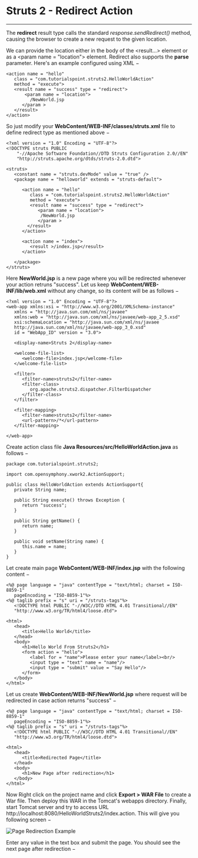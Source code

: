 
Struts 2 - Redirect Action
==========================

------------------------------------------------------------------------

The **redirect** result type calls the standard
*response.sendRedirect()* method, causing the browser to create a new
request to the given location.

We can provide the location either in the body of the \<result\...\>
element or as a \<param name = \"location\"\> element. Redirect also
supports the **parse** parameter. Here\'s an example configured using
XML −

``` {.prettyprint .notranslate .prettyprinted style=""}
<action name = "hello" 
   class = "com.tutorialspoint.struts2.HelloWorldAction"
   method = "execute">
   <result name = "success" type = "redirect">
       <param name = "location">
         /NewWorld.jsp
      </param >
   </result>
</action>
```

So just modify your **WebContent/WEB-INF/classes/struts.xml** file to
define redirect type as mentioned above −

``` {.prettyprint .notranslate .prettyprinted style=""}
<?xml version = "1.0" Encoding = "UTF-8"?>
<!DOCTYPE struts PUBLIC
    "-//Apache Software Foundation//DTD Struts Configuration 2.0//EN"
    "http://struts.apache.org/dtds/struts-2.0.dtd">

<struts>
   <constant name = "struts.devMode" value = "true" />
   <package name = "helloworld" extends = "struts-default">

      <action name = "hello" 
         class = "com.tutorialspoint.struts2.HelloWorldAction"
         method = "execute">
         <result name = "success" type = "redirect">
            <param name = "location">
             /NewWorld.jsp
            </param >
        </result>
      </action>

      <action name = "index"> 
         <result >/index.jsp</result>
      </action>

   </package>
</struts>
```

Here **NewWorld.jsp** is a new page where you will be redirected
whenever your action retruns \"success\". Let us keep
**WebContent/WEB-INF/lib/web.xml** without any change, so its content
will be as follows −

``` {.prettyprint .notranslate .prettyprinted style=""}
<?xml version = "1.0" Encoding = "UTF-8"?>
<web-app xmlns:xsi = "http://www.w3.org/2001/XMLSchema-instance"
   xmlns = "http://java.sun.com/xml/ns/javaee" 
   xmlns:web = "http://java.sun.com/xml/ns/javaee/web-app_2_5.xsd"
   xsi:schemaLocation = "http://java.sun.com/xml/ns/javaee 
   http://java.sun.com/xml/ns/javaee/web-app_3_0.xsd"
   id = "WebApp_ID" version = "3.0">

   <display-name>Struts 2</display-name>

   <welcome-file-list>
      <welcome-file>index.jsp</welcome-file>
   </welcome-file-list>
   
   <filter>
      <filter-name>struts2</filter-name>
      <filter-class>
         org.apache.struts2.dispatcher.FilterDispatcher
      </filter-class>
   </filter>

   <filter-mapping>
      <filter-name>struts2</filter-name>
      <url-pattern>/*</url-pattern>
   </filter-mapping>

</web-app>
```

Create action class file **Java Resources/src/HelloWorldAction.java** as
follows −

``` {.prettyprint .notranslate .prettyprinted style=""}
package com.tutorialspoint.struts2;

import com.opensymphony.xwork2.ActionSupport;

public class HelloWorldAction extends ActionSupport{
   private String name;

   public String execute() throws Exception {
      return "success";
   }
   
   public String getName() {
      return name;
   }

   public void setName(String name) {
      this.name = name;
   }
}
```

Let create main page **WebContent/WEB-INF/index.jsp** with the following
content −

``` {.prettyprint .notranslate .prettyprinted style=""}
<%@ page language = "java" contentType = "text/html; charset = ISO-8859-1"
   pageEncoding = "ISO-8859-1"%>
<%@ taglib prefix = "s" uri = "/struts-tags"%>
   <!DOCTYPE html PUBLIC "-//W3C//DTD HTML 4.01 Transitional//EN" 
   "http://www.w3.org/TR/html4/loose.dtd">

<html>
   <head>
      <title>Hello World</title>
   </head>
   <body>
      <h1>Hello World From Struts2</h1>
      <form action = "hello">
         <label for = "name">Please enter your name</label><br/>
         <input type = "text" name = "name"/>
         <input type = "submit" value = "Say Hello"/>
      </form>
   </body>
</html>
```

Let us create **WebContent/WEB-INF/NewWorld.jsp** where request will be
redirected in case action returns \"success\" −

``` {.prettyprint .notranslate .prettyprinted style=""}
<%@ page language = "java" contentType = "text/html; charset = ISO-8859-1"
   pageEncoding = "ISO-8859-1"%>
<%@ taglib prefix = "s" uri = "/struts-tags"%>
   <!DOCTYPE html PUBLIC "-//W3C//DTD HTML 4.01 Transitional//EN" 
   "http://www.w3.org/TR/html4/loose.dtd">

<html>
   <head>
      <title>Redirected Page</title>
   </head>
   <body>
      <h1>New Page after redirection</h1>
   </body>
</html>
```

Now Right click on the project name and click **Export \> WAR File** to
create a War file. Then deploy this WAR in the Tomcat\'s webapps
directory. Finally, start Tomcat server and try to access URL
http://localhost:8080/HelloWorldStruts2/index.action. This will give you
following screen −

![Page Redirection Example](./Lab%204_2_files/helloworldstruts4.jpg)

Enter any value in the text box and submit the page. You should see the
next page after redirection −

